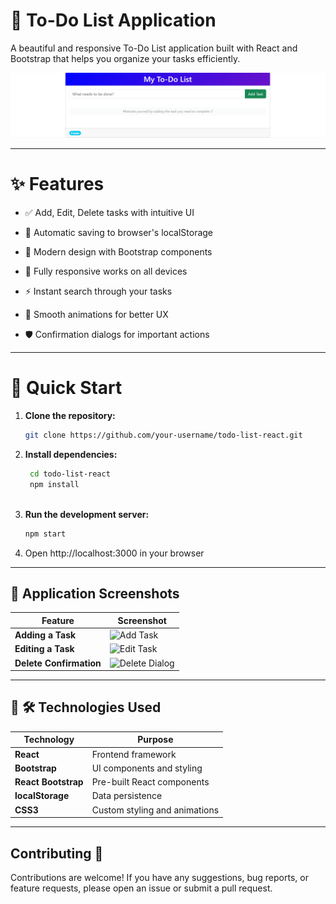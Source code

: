 # 📝 To-Do List Application

A beautiful and responsive To-Do List application built with React and Bootstrap that helps you organize your tasks efficiently.

![Screenshot](./images/screenshot.png)  

---

# ✨ Features

- ✅ Add, Edit, Delete tasks with intuitive UI

- 💾 Automatic saving to browser's localStorage

- 🎨 Modern design with Bootstrap components

- 📱 Fully responsive works on all devices

- ⚡ Instant search through your tasks

- 🔄 Smooth animations for better UX

- 🛡️ Confirmation dialogs for important actions

---

# 🚀 Quick Start

1. **Clone the repository:**
   ```bash
   git clone https://github.com/your-username/todo-list-react.git

2. **Install dependencies:**
   ```bash
    cd todo-list-react
    npm install
    
3. **Run the development server:**
   ```bash
   npm start

4. Open http://localhost:3000 in your browser


---

## 📸 Application Screenshots

| Feature | Screenshot |
|---------|-----------|
| **Adding a Task** | ![Add Task](./images/add.png) |
| **Editing a Task** | ![Edit Task](./images/edit.png) |
| **Delete Confirmation** | ![Delete Dialog](./images/delete.png) |

---

## 📸 🛠️ Technologies Used

| Technology | Purpose |
|---------|-----------|
| **React** | Frontend framework |
| **Bootstrap** | UI components and styling |
| **React Bootstrap** | Pre-built React components |
| **localStorage** | Data persistence |
| **CSS3** | Custom styling and animations |

---

## Contributing 🤝
Contributions are welcome! If you have any suggestions, bug reports, or feature requests, please open an issue or submit a pull request.





